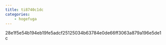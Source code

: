 ```yaml
---
title: ti8740c1dc
categories:
    - hogefuga
---
```

28e1f5e54b194eb19fe5adcf25125034b63784e0de66ff3063a879a196e5de1c